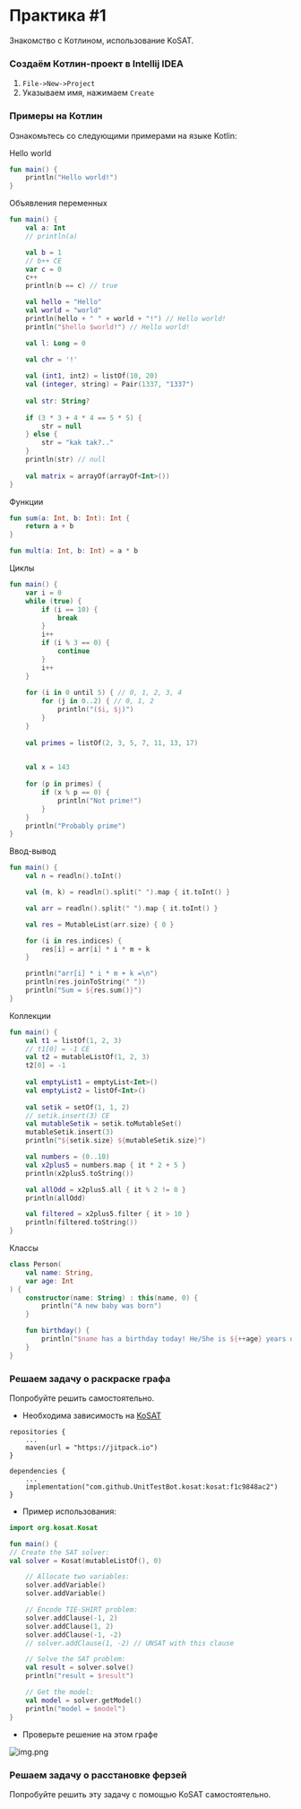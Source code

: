 # Практика #1

Знакомство с Котлином, использование KoSAT.

### Создаём Котлин-проект в Intellij IDEA

1. `File->New->Project`
2. Указываем имя, нажимаем `Create`


### Примеры на Котлин

Ознакомьтесь со следующими примерами на языке Kotlin:

Hello world

```kotlin
fun main() {
    println("Hello world!")
}
```

Объявления переменных
```kotlin
fun main() {
    val a: Int
    // println(a)

    val b = 1
    // b++ CE
    var c = 0
    c++
    println(b == c) // true

    val hello = "Hello"
    val world = "world"
    println(hello + " " + world + "!") // Hello world!
    println("$hello $world!") // Hello world!

    val l: Long = 0

    val chr = '!'
    
    val (int1, int2) = listOf(10, 20)
    val (integer, string) = Pair(1337, "1337")
    
    val str: String?
    
    if (3 * 3 + 4 * 4 == 5 * 5) {
        str = null
    } else {
        str = "kak tak?.."
    }
    println(str) // null
    
    val matrix = arrayOf(arrayOf<Int>())
}
```

Функции

```kotlin
fun sum(a: Int, b: Int): Int {
    return a + b
}

fun mult(a: Int, b: Int) = a * b
```

Циклы

```kotlin
fun main() {
    var i = 0
    while (true) {
        if (i == 10) {
            break
        }
        i++
        if (i % 3 == 0) {
            continue
        }
        i++
    }
    
    for (i in 0 until 5) { // 0, 1, 2, 3, 4
        for (j in 0..2) { // 0, 1, 2
            println("($i, $j)")
        }
    }
    
    val primes = listOf(2, 3, 5, 7, 11, 13, 17)
    

    val x = 143
    
    for (p in primes) {
        if (x % p == 0) {
            println("Not prime!")
        }
    }
    println("Probably prime")
}

```

Ввод-вывод

```kotlin
fun main() {
    val n = readln().toInt()

    val (m, k) = readln().split(" ").map { it.toInt() }

    val arr = readln().split(" ").map { it.toInt() }

    val res = MutableList(arr.size) { 0 }

    for (i in res.indices) {
        res[i] = arr[i] * i * m + k
    }

    println("arr[i] * i * m + k =\n")
    println(res.joinToString(" "))
    println("Sum = ${res.sum()}")
}

```

Коллекции

```kotlin
fun main() {
    val t1 = listOf(1, 2, 3)
    // t1[0] = -1 CE
    val t2 = mutableListOf(1, 2, 3)
    t2[0] = -1
    
    val emptyList1 = emptyList<Int>()
    val emptyList2 = listOf<Int>()
    
    val setik = setOf(1, 1, 2)
    // setik.insert(3) CE
    val mutableSetik = setik.toMutableSet()
    mutableSetik.insert(3)
    println("${setik.size} ${mutableSetik.size}")

    val numbers = (0..10)
    val x2plus5 = numbers.map { it * 2 + 5 }
    println(x2plus5.toString())

    val allOdd = x2plus5.all { it % 2 != 0 }
    println(allOdd)

    val filtered = x2plus5.filter { it > 10 }
    println(filtered.toString())
}
```

Классы

```kotlin
class Person(
    val name: String,
    var age: Int
) {
    constructor(name: String) : this(name, 0) {
        println("A new baby was born")
    }

    fun birthday() {
        println("$name has a birthday today! He/She is ${++age} years old!")
    }
}
```


### Решаем задачу о раскраске графа

Попробуйте решить самостоятельно.

- Необходима зависимость на [KoSAT](https://github.com/UnitTestBot/kosat)

```
repositories {
    ...
    maven(url = "https://jitpack.io")
}

dependencies {
    ...
    implementation("com.github.UnitTestBot.kosat:kosat:f1c9848ac2")
}
```

- Пример использования:

```kotlin
import org.kosat.Kosat

fun main() {
// Create the SAT solver:
val solver = Kosat(mutableListOf(), 0)

    // Allocate two variables:
    solver.addVariable()
    solver.addVariable()

    // Encode TIE-SHIRT problem:
    solver.addClause(-1, 2)
    solver.addClause(1, 2)
    solver.addClause(-1, -2)
    // solver.addClause(1, -2) // UNSAT with this clause

    // Solve the SAT problem:
    val result = solver.solve()
    println("result = $result")

    // Get the model:
    val model = solver.getModel()
    println("model = $model")
}
```

- Проверьте решение на этом графе

![img.png](imgs/img_1_0.png)

### Решаем задачу о расстановке ферзей

Попробуйте решить эту задачу с помощью KoSAT самостоятельно.
